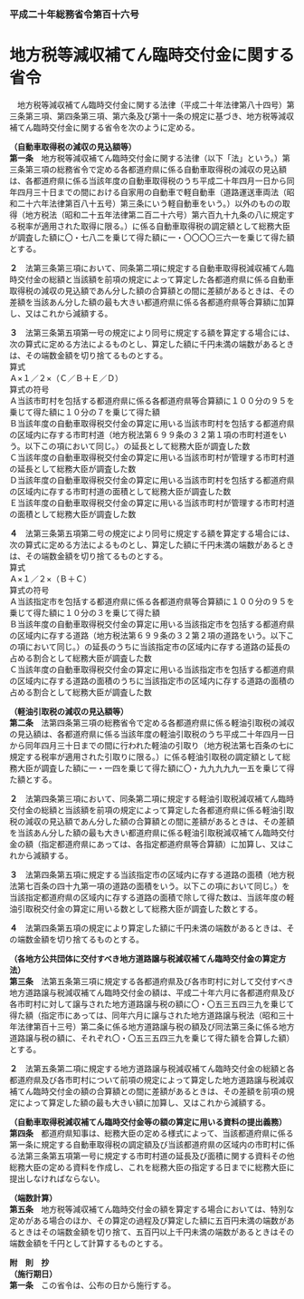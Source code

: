 ### 平成二十年総務省令第百十六号  
# 地方税等減収補てん臨時交付金に関する省令  
　地方税等減収補てん臨時交付金に関する法律（平成二十年法律第八十四号）第三条第三項、第四条第三項、第六条及び第十一条の規定に基づき、地方税等減収補てん臨時交付金に関する省令を次のように定める。  
  
**（自動車取得税の減収の見込額等）**  
**第一条**　地方税等減収補てん臨時交付金に関する法律（以下「法」という。）第三条第三項の総務省令で定める各都道府県に係る自動車取得税の減収の見込額は、各都道府県に係る当該年度の自動車取得税のうち平成二十年四月一日から同年四月三十日までの間における自家用の自動車で軽自動車（道路運送車両法（昭和二十六年法律第百八十五号）第三条にいう軽自動車をいう。）以外のものの取得（地方税法（昭和二十五年法律第二百二十六号）第六百九十九条の八に規定する税率が適用された取得に限る。）に係る自動車取得税の調定額として総務大臣が調査した額に〇・七八二を乗じて得た額に一・〇〇〇〇三六一を乗じて得た額とする。  
  
**２**　法第三条第三項において、同条第二項に規定する自動車取得税減収補てん臨時交付金の総額と当該額を前項の規定によって算定した各都道府県に係る自動車取得税の減収の見込額であん分した額の合算額との間に差額があるときは、その差額を当該あん分した額の最も大きい都道府県に係る各都道府県等合算額に加算し、又はこれから減額する。  
  
**３**　法第三条第五項第一号の規定により同号に規定する額を算定する場合には、次の算式に定める方法によるものとし、算定した額に千円未満の端数があるときは、その端数金額を切り捨てるものとする。  
算式  
Ａ×１／２×（Ｃ／Ｂ＋Ｅ／Ｄ）  
算式の符号  
Ａ当該市町村を包括する都道府県に係る各都道府県等合算額に１００分の９５を乗じて得た額に１０分の７を乗じて得た額  
Ｂ当該年度の自動車取得税交付金の算定に用いる当該市町村を包括する都道府県の区域内に存する市町村道（地方税法第６９９条の３２第１項の市町村道をいう。以下この項において同じ。）の延長として総務大臣が調査した数  
Ｃ当該年度の自動車取得税交付金の算定に用いる当該市町村が管理する市町村道の延長として総務大臣が調査した数  
Ｄ当該年度の自動車取得税交付金の算定に用いる当該市町村を包括する都道府県の区域内に存する市町村道の面積として総務大臣が調査した数  
Ｅ当該年度の自動車取得税交付金の算定に用いる当該市町村が管理する市町村道の面積として総務大臣が調査した数  
  
**４**　法第三条第五項第二号の規定により同号に規定する額を算定する場合には、次の算式に定める方法によるものとし、算定した額に千円未満の端数があるときは、その端数金額を切り捨てるものとする。  
算式  
Ａ×１／２×（Ｂ＋Ｃ）  
算式の符号  
Ａ当該指定市を包括する都道府県に係る各都道府県等合算額に１００分の９５を乗じて得た額に１０分の３を乗じて得た額  
Ｂ当該年度の自動車取得税交付金の算定に用いる当該指定市を包括する都道府県の区域内に存する道路（地方税法第６９９条の３２第２項の道路をいう。以下この項において同じ。）の延長のうちに当該指定市の区域内に存する道路の延長の占める割合として総務大臣が調査した数  
Ｃ当該年度の自動車取得税交付金の算定に用いる当該指定市を包括する都道府県の区域内に存する道路の面積のうちに当該指定市の区域内に存する道路の面積の占める割合として総務大臣が調査した数  
  
**（軽油引取税の減収の見込額等）**  
**第二条**　法第四条第三項の総務省令で定める各都道府県に係る軽油引取税の減収の見込額は、各都道府県に係る当該年度の軽油引取税のうち平成二十年四月一日から同年四月三十日までの間に行われた軽油の引取り（地方税法第七百条の七に規定する税率が適用された引取りに限る。）に係る軽油引取税の調定額として総務大臣が調査した額に一・一四を乗じて得た額に〇・九九九九九一五を乗じて得た額とする。  
  
**２**　法第四条第三項において、同条第二項に規定する軽油引取税減収補てん臨時交付金の総額と当該額を前項の規定によって算定した各都道府県に係る軽油引取税の減収の見込額であん分した額の合算額との間に差額があるときは、その差額を当該あん分した額の最も大きい都道府県に係る軽油引取税減収補てん臨時交付金の額（指定都道府県にあっては、各指定都道府県等合算額）に加算し、又はこれから減額する。  
  
**３**　法第四条第五項に規定する当該指定市の区域内に存する道路の面積（地方税法第七百条の四十九第一項の道路の面積をいう。以下この項において同じ。）を当該指定都道府県の区域内に存する道路の面積で除して得た数は、当該年度の軽油引取税交付金の算定に用いる数として総務大臣が調査した数とする。  
  
**４**　法第四条第五項の規定により算定した額に千円未満の端数があるときは、その端数金額を切り捨てるものとする。  
  
**（各地方公共団体に交付すべき地方道路譲与税減収補てん臨時交付金の算定方法）**  
**第三条**　法第五条第三項に規定する各都道府県及び各市町村に対して交付すべき地方道路譲与税減収補てん臨時交付金の額は、平成二十年六月に各都道府県及び各市町村に対して譲与された地方道路譲与税の額に〇・〇五三五四三九を乗じて得た額（指定市にあっては、同年六月に譲与された地方道路譲与税法（昭和三十年法律第百十三号）第二条に係る地方道路譲与税の額及び同法第三条に係る地方道路譲与税の額に、それぞれ〇・〇五三五四三九を乗じて得た額を合算した額）とする。  
  
**２**　法第五条第二項に規定する地方道路譲与税減収補てん臨時交付金の総額と各都道府県及び各市町村について前項の規定によって算定した地方道路譲与税減収補てん臨時交付金の額の合算額との間に差額があるときは、その差額を前項の規定によって算定した額の最も大きい額に加算し、又はこれから減額する。  
  
**（自動車取得税減収補てん臨時交付金等の額の算定に用いる資料の提出義務）**  
**第四条**　都道府県知事は、総務大臣の定める様式によって、当該都道府県に係る第一条に規定する自動車取得税の調定額及び当該都道府県の区域内の市町村に係る法第三条第五項第一号に規定する市町村道の延長及び面積に関する資料その他総務大臣の定める資料を作成し、これを総務大臣の指定する日までに総務大臣に提出しなければならない。  
  
**（端数計算）**  
**第五条**　地方税等減収補てん臨時交付金の額を算定する場合においては、特別な定めがある場合のほか、その算定の過程及び算定した額に五百円未満の端数があるときはその端数金額を切り捨て、五百円以上千円未満の端数があるときはその端数金額を千円として計算するものとする。  
  
**附　則　抄**  
**（施行期日）**  
**第一条**　この省令は、公布の日から施行する。  
  
